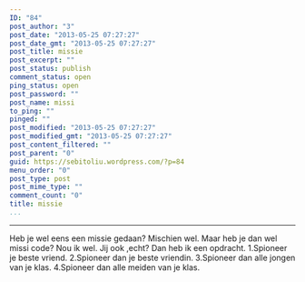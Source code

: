 ```yaml
---
ID: "84"
post_author: "3"
post_date: "2013-05-25 07:27:27"
post_date_gmt: "2013-05-25 07:27:27"
post_title: missie
post_excerpt: ""
post_status: publish
comment_status: open
ping_status: open
post_password: ""
post_name: missi
to_ping: ""
pinged: ""
post_modified: "2013-05-25 07:27:27"
post_modified_gmt: "2013-05-25 07:27:27"
post_content_filtered: ""
post_parent: "0"
guid: https://sebitoliu.wordpress.com/?p=84
menu_order: "0"
post_type: post
post_mime_type: ""
comment_count: "0"
title: missie
...
```

---

Heb je wel eens een missie gedaan?
Mischien wel.
Maar heb je dan wel missi code?
Nou ik wel.
Jij ook ,echt?
Dan heb ik een opdracht.
1.Spioneer je beste vriend.
2.Spioneer dan je beste vriendin.
3.Spioneer dan alle jongen van je klas.
4.Spioneer dan alle meiden van je klas.
